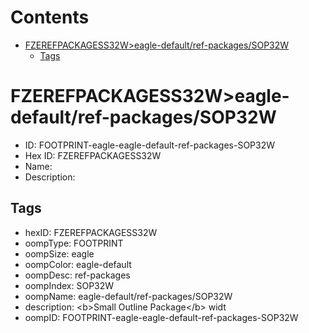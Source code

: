



Contents
========

* [FZEREFPACKAGESS32W>eagle-default/ref-packages/SOP32W](#fzerefpackagess32weagle-defaultref-packagessop32w)
	* [Tags](#tags)

# FZEREFPACKAGESS32W>eagle-default/ref-packages/SOP32W

- ID: FOOTPRINT-eagle-eagle-default-ref-packages-SOP32W
- Hex ID: FZEREFPACKAGESS32W
- Name: 
- Description: 

## Tags

- hexID: FZEREFPACKAGESS32W
- oompType: FOOTPRINT
- oompSize: eagle
- oompColor: eagle-default
- oompDesc: ref-packages
- oompIndex: SOP32W
- oompName: eagle-default/ref-packages/SOP32W
- description: &lt;b&gt;Small Outline Package&lt;/b&gt; widt
- oompID: FOOTPRINT-eagle-eagle-default-ref-packages-SOP32W
